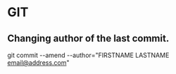 # GIT

## Changing author of the last commit.

git commit --amend --author="FIRSTNAME LASTNAME <email@address.com>"